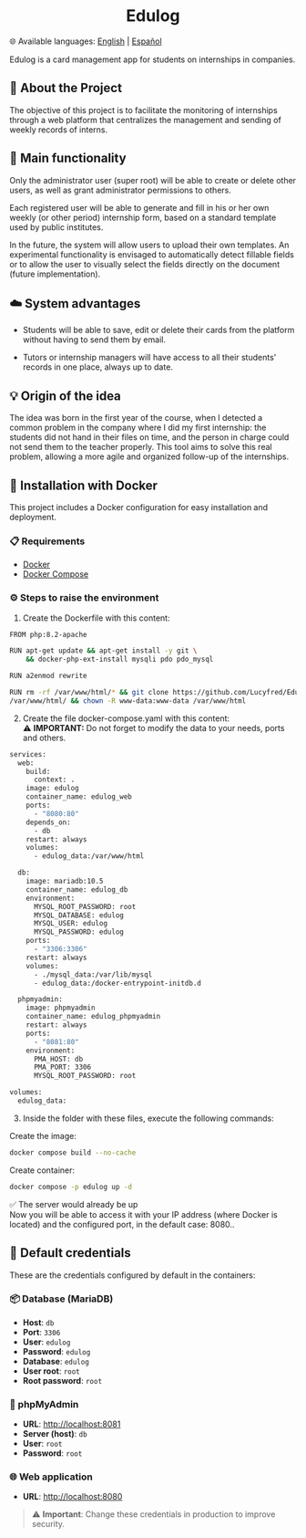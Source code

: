 <h1 align="center">Edulog</h1>

🌐 Available languages: [English](README.md) | [Español](README.es.md)

<p>
  Edulog is a card management app for students on internships in companies.
</p>

## 🚀 About the Project

The objective of this project is to facilitate the monitoring of internships through a web platform that centralizes the management and sending of weekly records of interns.
<br>

## 🎯 Main functionality
Only the administrator user (super root) will be able to create or delete other users, as well as grant administrator permissions to others.

Each registered user will be able to generate and fill in his or her own weekly (or other period) internship form, based on a standard template used by public institutes.

In the future, the system will allow users to upload their own templates. An experimental functionality is envisaged to automatically detect fillable fields or to allow the user to visually select the fields directly on the document (future implementation).
<br>

## ☁️ System advantages
- Students will be able to save, edit or delete their cards from the platform without having to send them by email.

- Tutors or internship managers will have access to all their students' records in one place, always up to date.

## 💡 Origin of the idea
The idea was born in the first year of the course, when I detected a common problem in the company where I did my first internship: the students did not hand in their files on time, and the person in charge could not send them to the teacher properly. This tool aims to solve this real problem, allowing a more agile and organized follow-up of the internships.

## 🐳 Installation with Docker

This project includes a Docker configuration for easy installation and deployment.

### 📋 Requirements

- [Docker](https://www.docker.com/)
- [Docker Compose](https://docs.docker.com/compose/)

### ⚙️ Steps to raise the environment

1. Create the Dockerfile with this content:

```bash
FROM php:8.2-apache

RUN apt-get update && apt-get install -y git \
    && docker-php-ext-install mysqli pdo pdo_mysql

RUN a2enmod rewrite

RUN rm -rf /var/www/html/* && git clone https://github.com/Lucyfred/Edulog.git \
/var/www/html/ && chown -R www-data:www-data /var/www/html
```

2. Create the file docker-compose.yaml with this content:<br>
⚠️ **IMPORTANT:** Do not forget to modify the data to your needs, ports and others.

```bash
services:
  web:
    build: 
      context: .
    image: edulog
    container_name: edulog_web
    ports:
      - "8080:80"
    depends_on:
      - db
    restart: always
    volumes:
      - edulog_data:/var/www/html

  db:
    image: mariadb:10.5
    container_name: edulog_db
    environment:
      MYSQL_ROOT_PASSWORD: root
      MYSQL_DATABASE: edulog
      MYSQL_USER: edulog
      MYSQL_PASSWORD: edulog
    ports:
      - "3306:3306"
    restart: always
    volumes:
      - ./mysql_data:/var/lib/mysql
      - edulog_data:/docker-entrypoint-initdb.d

  phpmyadmin:
    image: phpmyadmin
    container_name: edulog_phpmyadmin
    restart: always
    ports:
      - "8081:80"
    environment:
      PMA_HOST: db
      PMA_PORT: 3306
      MYSQL_ROOT_PASSWORD: root

volumes:
  edulog_data:
```

3. Inside the folder with these files, execute the following commands:

Create the image:
```bash
docker compose build --no-cache
```

Create container:
```bash
docker compose -p edulog up -d
```

✅ The server would already be up<br>
Now you will be able to access it with your IP address (where Docker is located) and the configured port, in the default case: 8080..

## 🔐 Default credentials

These are the credentials configured by default in the containers:

### 📦 Database (MariaDB)
- **Host**: `db`
- **Port**: `3306`
- **User**: `edulog`
- **Password**: `edulog`
- **Database**: `edulog`
- **User root**: `root`
- **Root password**: `root`

### 🧭 phpMyAdmin
- **URL**: [http://localhost:8081](http://localhost:8081)
- **Server (host)**: `db`
- **User**: `root`
- **Password**: `root`

### 🌐 Web application
- **URL**: [http://localhost:8080](http://localhost:8080)

> ⚠️ **Important**: Change these credentials in production to improve security.
